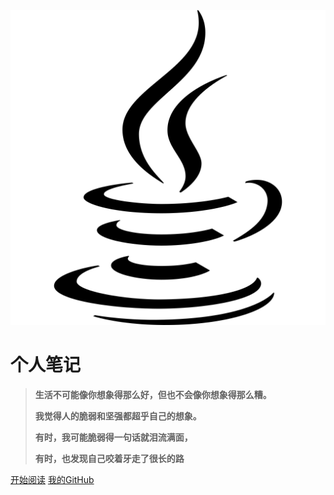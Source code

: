 ![logo](_media/icon.svg)





# 个人笔记

>  **生活不可能像你想象得那么好，但也不会像你想象得那么糟。**
>
>  
>
>  **我觉得人的脆弱和坚强都超乎自己的想象。**
>
>  
>
>  **有时，我可能脆弱得一句话就泪流满面，**
>
>  
>
>  **有时，也发现自己咬着牙走了很长的路** 



[开始阅读](README.md)
[我的GitHub](https://github.com/china-xie/java) 